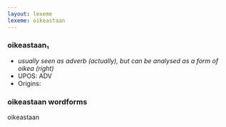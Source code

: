 ```yaml
---
layout: lexeme
lexeme: oikeastaan
---
```


###  oikeastaan₁

* _usually seen as adverb (actually), but can be analysed as a form of *oikea* (right)_
* UPOS:  ADV
* Origins: 


### oikeastaan wordforms

oikeastaan


